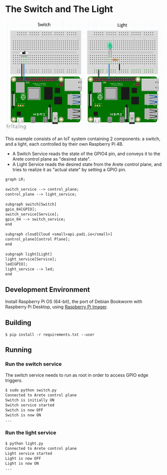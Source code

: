 # The Switch and The Light

![PCB's](readme_intro.png)

This example consists of an IoT system containing 2 components: a switch, and a light, each controlled by their own
Raspberry Pi 4B.

* A Switch Service reads the state of the GPIO4 pin, and conveys it to the Arete control plane as "desired state".
* A Light Service reads the desired state from the Arete control plane, and tries to realize it as "actual state"
  by setting a GPIO pin.

```mermaid
graph LR;

switch_service --> control_plane;
control_plane --> light_service;

subgraph switch[Switch]
gpio_04[GPIO];
switch_service[Service];
gpio_04 --> switch_service;
end

subgraph cloud[Cloud <small>api.padi.io</small>]
control_plane[Control Plane];
end

subgraph light[Light]
light_service[Service];
led[GPIO];
light_service --> led;
end
```

## Development Environment

Install Raspberry Pi OS (64-bit), the port of Debian Bookworm with Raspberry Pi Desktop, using
[Raspberry Pi Imager](https://www.raspberrypi.com/software/).

## Building

```shell
$ pip install -r requirements.txt --user
```

## Running

### Run the switch service

The switch service needs to run as root in order to access GPIO edge triggers.

```shell
$ sudo python switch.py 
Connected to Arete control plane
Switch is initially ON
Switch service started
Switch is now OFF
Switch is now ON
...
```

### Run the light service

```shell
$ python light.py 
Connected to Arete control plane
Light service started
Light is now OFF
Light is now ON
...
```
